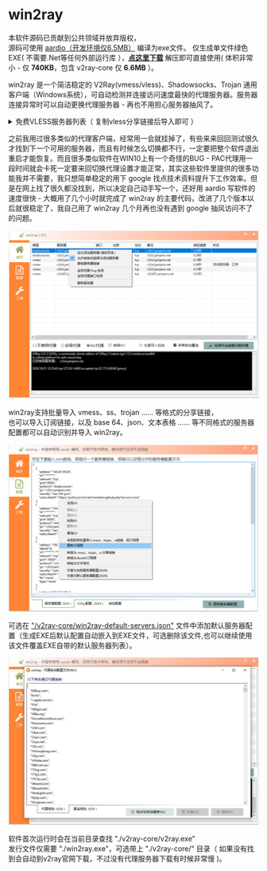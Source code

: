 # win2ray 
本软件源码已贡献到公共领域并放弃版权，  
源码可使用 [aardio（开发环境仅6.5MB）](http://www.aardio.com) 编译为exe文件。  仅生成单文件绿色EXE( 不需要.Net等任何外部运行库 ），**[点这里下载](https://raw.githubusercontent.com/vuvptch/win2ray-vless/master/release/win2ray-core.7z)** 解压即可直接使用( 体积非常小 - 仅 **740KB**，包含 v2ray-core 仅  **6.6MB** ）。

win2ray 是一个简洁稳定的 V2Ray(vmess/vless)、Shadowsocks、Trojan 通用客户端（Windows系统），可自动检测并连接访问速度最快的代理服务器。服务器连接异常时可以自动更换代理服务器 - 再也不用担心服务器抽风了。

<details>  <summary>免费VLESS服务器列表（ 复制vless分享链接后导入即可 ）</summary>  <pre>
vless://fab73d01-39bc-86d6-3c61-e6a76957d729@v.vulvpstech.xyz:443/?flow=xtls-rprx-direct&host=v.vulvpstech.xyz&tls=xtls#%E7%BE%8E%E5%9B%BD%E8%A5%BF%E9%9B%85%E5%9B%BE_XTLS%2FDirect
vless://4b5f75e2-01ee-2a3b-3007-a4f8c26c75fb@v.vulvpstech.xyz:443/?host=v.vulvpstech.xyz&tls=tls#%E7%BE%8E%E5%9B%BD%E8%A5%BF%E9%9B%85%E5%9B%BE_TLS
vless://4b5f75e2-01ee-2a3b-3007-a4f8c26c75fb@v.vulvpstech.xyz:443/?host=v.vulvpstech.xyz&network=ws&path=%2Fftyyws&sni=v.vulvpstech.xyz&tls=tls#%E7%BE%8E%E5%9B%BD%E8%A5%BF%E9%9B%85%E5%9B%BE_WSS
vless://f5859dd8-95aa-6f5a-8d5a-0829d43b86e3@jp.vulvpstech.xyz:443/?flow=xtls-rprx-direct&host=jp.vulvpstech.xyz&tls=xtls#%E6%97%A5%E6%9C%AC%E4%B8%9C%E4%BA%AC_XTLS%2FDirect
vless://5a6c2d47-0c61-ac54-a4d4-c1fc314ea38e@jp.vulvpstech.xyz:443/?host=jp.vulvpstech.xyz&tls=tls#%E6%97%A5%E6%9C%AC%E4%B8%9C%E4%BA%AC_TLS
vless://f5859dd8-95aa-6f5a-8d5a-0829d43b86e3@jp.vulvpstech.xyz:443/?host=jp.vulvpstech.xyz&network=ws&path=%2Fubdiws&sni=jp.vulvpstech.xyz&tls=tls#%E6%97%A5%E6%9C%AC%E4%B8%9C%E4%BA%AC_WSS
<br><br>
注意：如果发现vless服务器无法连接，可在浏览器中先打开一次 http://jp.vulvpstech.xyz/ http://v.vulvpstech.xyz/ 然后再在win2ray中重新连接服务器，注意是浏览器用的是http不是https  
</pre></details>  
  
之前我用过很多类似的代理客户端，经常用一会就挂掉了，有些来来回回测试很久才找到下一个可用的服务器，而且有时候怎么切换都不行，一定要把整个软件退出重启才能恢复。而且很多类似软件在WIN10上有一个奇怪的BUG - PAC代理用一段时间就会卡死一定要来回切换代理设置才能正常，其实这些软件里提供的很多功能我并不需要，我只想简单稳定的用下 google 找点技术资料提升下工作效率。但是在网上找了很久都没找到，所以决定自己动手写一个，还好用 aardio 写软件的速度很快 - 大概用了几个小时就完成了 win2ray 的主要代码，改进了几个版本以后就很稳定了，我自己用了 win2ray  几个月再也没有遇到 google 抽风访问不了的问题。  

![win2ray](./screenshots/win2ray.png)

win2ray支持批量导入 vmess、ss、trojan …… 等格式的分享链接，  
也可以导入订阅链接，以及 base 64、json、文本表格 …… 等不同格式的服务器配置都可以自动识别并导入 win2ray。

![服务器配置](./screenshots/config.json.png)

可选在 ["/v2ray-core/win2ray-default-servers.json"](./v2ray-core/win2ray-default-servers.json) 文件中添加默认服务器配置（生成EXE后默认配置自动嵌入到EXE文件，可选删除该文件,也可以继续使用该文件覆盖EXE自带的默认服务器列表）。

![PAC配置](./screenshots/pac.jpg)

软件首次运行时会在当前目录查找 "./v2ray-core/v2ray.exe"   
发行文件仅需要 "./win2ray.exe"，可选带上 "./v2ray-core/" 目录（ 如果没有找到会自动到v2ray官网下载，不过没有代理服务器下载有时候非常慢 )。
